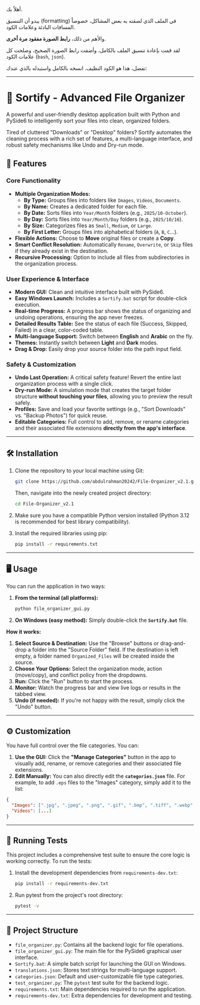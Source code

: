 أهلاً بك.

يبدو أن التنسيق (formatting) في الملف الذي لصقته به بعض المشاكل، خصوصاً المسافات البادئة وعلامات الكود.

والأهم من ذلك، **رابط الصورة مفقود مرة أخرى**.

لقد قمت بإعادة تنسيق الملف بالكامل، وأضفت رابط الصورة الصحيح، وصلحت كل علامات الكود (`bash`, `json`).

تفضل، هذا هو الكود النظيف. انسخه بالكامل واستبدله بالذي عندك:

-----

# 📂 Sortify - Advanced File Organizer

A powerful and user-friendly desktop application built with Python and PySide6 to intelligently sort your files into clean, organized folders.

Tired of cluttered "Downloads" or "Desktop" folders? Sortify automates the cleaning process with a rich set of features, a multi-language interface, and robust safety mechanisms like Undo and Dry-run mode.

## 

## 🚀 Features

### Core Functionality

  - **Multiple Organization Modes:**
      - **By Type:** Groups files into folders like `Images`, `Videos`, `Documents`.
      - **By Name:** Creates a dedicated folder for each file.
      - **By Date:** Sorts files into `Year/Month` folders (e.g., `2025/10-October`).
      - **By Day:** Sorts files into `Year/Month/Day` folders (e.g., `2025/10/16`).
      - **By Size:** Categorizes files as `Small`, `Medium`, or `Large`.
      - **By First Letter:** Groups files into alphabetical folders (`A`, `B`, `C`...).
  - **Flexible Actions:** Choose to **Move** original files or create a **Copy**.
  - **Smart Conflict Resolution:** Automatically `Rename`, `Overwrite`, or `Skip` files if they already exist in the destination.
  - **Recursive Processing:** Option to include all files from subdirectories in the organization process.

### User Experience & Interface

  - **Modern GUI:** Clean and intuitive interface built with PySide6.
  - **Easy Windows Launch:** Includes a `Sortify.bat` script for double-click execution.
  - **Real-time Progress:** A progress bar shows the status of organizing and undoing operations, ensuring the app never freezes.
  - **Detailed Results Table:** See the status of each file (Success, Skipped, Failed) in a clear, color-coded table.
  - **Multi-language Support:** Switch between **English** and **Arabic** on the fly.
  - **Themes:** Instantly switch between **Light** and **Dark** modes.
  - **Drag & Drop:** Easily drop your source folder into the path input field.

### Safety & Customization

  - **Undo Last Operation:** A critical safety feature\! Revert the entire last organization process with a single click.
  - **Dry-run Mode:** A simulation mode that creates the target folder structure **without touching your files**, allowing you to preview the result safely.
  - **Profiles:** Save and load your favorite settings (e.g., "Sort Downloads" vs. "Backup Photos") for quick reuse.
  - **Editable Categories:** Full control to add, remove, or rename categories and their associated file extensions **directly from the app's interface**.

-----

## 🛠️ Installation

1.  Clone the repository to your local machine using Git:

    ```bash
    git clone https://github.com/abdulrahman20242/File-Organizer_v2.1.git
    ```

    Then, navigate into the newly created project directory:

    ```bash
    cd File-Organizer_v2.1
    ```

2.  Make sure you have a compatible Python version installed (Python 3.12 is recommended for best library compatibility).

3.  Install the required libraries using pip:

    ```bash
    pip install -r requirements.txt
    ```

-----

## 🖥️ Usage

You can run the application in two ways:

1.  **From the terminal (all platforms):**

    ```bash
    python file_organizer_gui.py
    ```

2.  **On Windows (easy method):**
    Simply double-click the **`Sortify.bat`** file.

**How it works:**

1.  **Select Source & Destination:** Use the "Browse" buttons or drag-and-drop a folder into the "Source Folder" field. If the destination is left empty, a folder named `Organized_Files` will be created inside the source.
2.  **Choose Your Options:** Select the organization mode, action (move/copy), and conflict policy from the dropdowns.
3.  **Run:** Click the "Run" button to start the process.
4.  **Monitor:** Watch the progress bar and view live logs or results in the tabbed view.
5.  **Undo (if needed):** If you're not happy with the result, simply click the "Undo" button.

-----

## ⚙️ Customization

You have full control over the file categories. You can:

1.  **Use the GUI:** Click the **"Manage Categories"** button in the app to visually add, rename, or remove categories and their associated file extensions.
2.  **Edit Manually:** You can also directly edit the **`categories.json`** file. For example, to add `.eps` files to the "Images" category, simply add it to the list:

<!-- end list -->

```json
{
  "Images": [".jpg", ".jpeg", ".png", ".gif", ".bmp", ".tiff", ".webp", ".heic", ".eps"],
  "Videos": [...]
}
```

-----

## 🧪 Running Tests

This project includes a comprehensive test suite to ensure the core logic is working correctly. To run the tests:

1.  Install the development dependencies from `requirements-dev.txt`:
    ```bash
    pip install -r requirements-dev.txt
    ```
2.  Run pytest from the project's root directory:
    ```bash
    pytest -v
    ```

-----

## 📒 Project Structure

  - `file_organizer.py`: Contains all the backend logic for file operations.
  - `file_organizer_gui.py`: The main file for the PySide6 graphical user interface.
  - `Sortify.bat`: A simple batch script for launching the GUI on Windows.
  - `translations.json`: Stores text strings for multi-language support.
  - `categories.json`: Default and user-customizable file type categories.
  - `test_organizer.py`: The `pytest` test suite for the backend logic.
  - `requirements.txt`: Main dependencies required to run the application.
  - `requirements-dev.txt`: Extra dependencies for development and testing.
